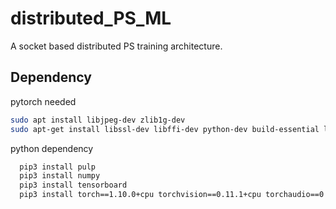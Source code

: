 # distributed_PS_ML

A socket based distributed PS training architecture.

## Dependency

pytorch needed

  ```bash
  sudo apt install libjpeg-dev zlib1g-dev
  sudo apt-get install libssl-dev libffi-dev python-dev build-essential libxml2-dev libxslt1-dev
  ```

python dependency  

```bash
  pip3 install pulp
  pip3 install numpy
  pip3 install tensorboard
  pip3 install torch==1.10.0+cpu torchvision==0.11.1+cpu torchaudio==0.10.0+cpu -f https://download.pytorch.org/whl/cpu/torch_stable.html
  ```
